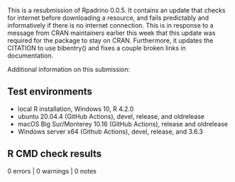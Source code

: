 This is a resubmission of Rpadrino 0.0.5. It contains an update that checks for internet before downloading a resource, and fails predictably and informatively if there is no internet connection. This is in response to a message from CRAN maintainers earlier this week that this update was required for the package to stay on CRAN. Furthermore, it updates the CITATION to use bibentry() and fixes a couple broken links in documentation.

Additional information on this submission:

## Test environments
* local R installation, Windows 10, R 4.2.0
* ubuntu 20.04.4 (GitHub Actions), devel, release, and oldrelease
* macOS Big Sur/Monterey 10.16 (GitHub Actions), release and oldrelease
* Windows server x64 (Github Actions), devel, release, and 3.6.3


## R CMD check results

0 errors | 0 warnings | 0 notes

